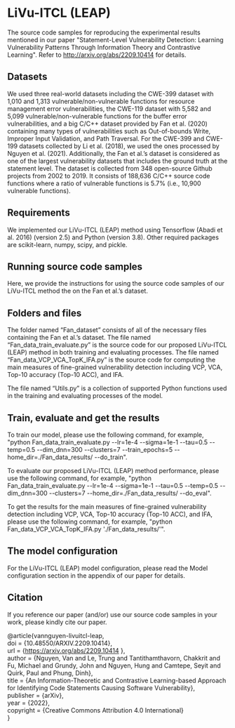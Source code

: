 # LiVu-ITCL (LEAP)

The source code samples for reproducing the experimental results mentioned in our paper "Statement-Level Vulnerability Detection: Learning Vulnerability Patterns Through Information Theory and Contrastive Learning". Refer to http://arxiv.org/abs/2209.10414 for details.

## Datasets 

We used three real-world datasets including the CWE-399 dataset with 1,010 and 1,313 vulnerable/non-vulnerable functions for resource management error vulnerabilities, the CWE-119 dataset with 5,582 and 5,099 vulnerable/non-vulnerable functions for the buffer error vulnerabilities, and a big C/C++ dataset provided by Fan et al. (2020) containing many types of vulnerabilities such as Out-of-bounds Write, Improper Input Validation, and Path Traversal. For the CWE-399 and CWE-199 datasets collected by Li et al. (2018), we used the ones processed by Nguyen et al. (2021). Additionally, the Fan et al.’s dataset is considered as one of the largest vulnerability datasets that includes the ground truth at the statement level. The dataset is collected from 348 open-source Github projects from 2002 to 2019. It consists of 188,636 C/C++ source code functions where a ratio of vulnerable functions is 5.7% (i.e., 10,900 vulnerable functions).

## Requirements 

We implemented our LiVu-ITCL (LEAP) method using Tensorflow (Abadi et al. 2016) (version 2.5) and Python (version 3.8). Other required packages are scikit-learn, numpy, scipy, and pickle.

## Running source code samples

Here, we provide the instructions for using the source code samples of our LiVu-ITCL method the on the Fan et al.’s dataset.

## Folders and files

The folder named “Fan_dataset” consists of all of the necessary files containing the Fan et al.’s dataset. The file named “Fan_data_train_evaluate.py” is the source code for our proposed LiVu-ITCL (LEAP) method in both training and evaluating processes. The file named “Fan_data_VCP_VCA_TopK_IFA.py” is the source code for computing the main measures of fine-grained vulnerability detection including VCP, VCA, Top-10 accuracy (Top-10 ACC), and IFA.

The file named “Utils.py” is a collection of supported Python functions used in the training and evaluating processes of the model.

## Train, evaluate and get the results

To train our model, please use the following command, for example, "python Fan_data_train_evaluate.py --lr=1e-4 --sigma=1e-1 --tau=0.5 --temp=0.5 --dim_dnn=300 --clusters=7 --train_epochs=5 --home_dir=./Fan_data_results/ --do_train".

To evaluate our proposed LiVu-ITCL (LEAP) method performance, please use the following command, for example, "python Fan_data_train_evaluate.py --lr=1e-4 --sigma=1e-1 --tau=0.5 --temp=0.5 --dim_dnn=300 --clusters=7 --home_dir=./Fan_data_results/ --do_eval".

To get the results for the main measures of fine-grained vulnerability detection including VCP, VCA, Top-10 accuracy (Top-10 ACC), and IFA, please use the following command, for example, "python Fan_data_VCP_VCA_TopK_IFA.py './Fan_data_results/'".

## The model configuration 

For the LiVu-ITCL (LEAP) model configuration, please read the Model configuration section in the appendix of our paper for details.

## Citation

If you reference our paper (and/or) use our source code samples in your work, please kindly cite our paper.

@article{vannguyen-livuitcl-leap,<br/>
  doi = {10.48550/ARXIV.2209.10414},<br/>
  url = {https://arxiv.org/abs/2209.10414 },<br/>
  author = {Nguyen, Van and Le, Trung and Tantithamthavorn, Chakkrit and Fu, Michael and Grundy, John and Nguyen, Hung and Camtepe, Seyit and Quirk, Paul and Phung, Dinh},<br/>
  title = {An Information-Theoretic and Contrastive Learning-based Approach for Identifying Code Statements Causing Software Vulnerability},<br/>
  publisher = {arXiv},<br/>
  year = {2022},<br/>
  copyright = {Creative Commons Attribution 4.0 International}<br/>
}
